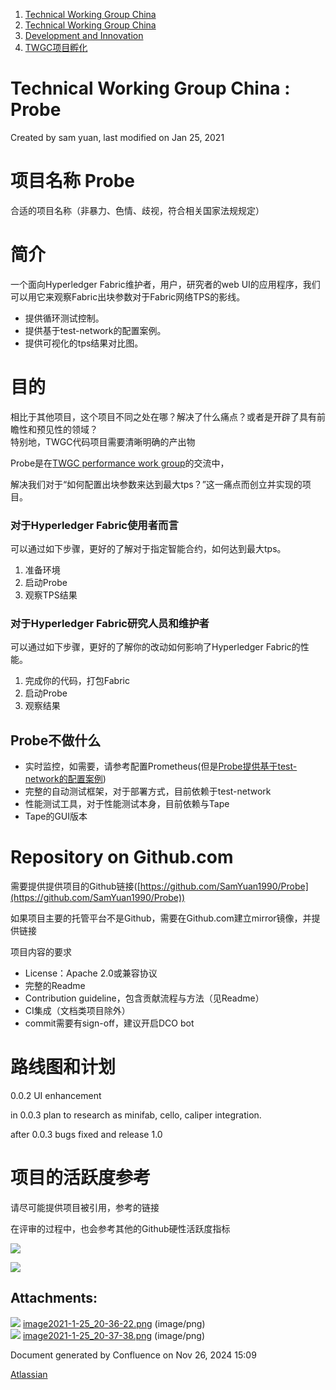 1. [Technical Working Group China](index.html)
2. [Technical Working Group China](Technical-Working-Group-China_22151170.html)
3. [Development and Innovation](Development-and-Innovation_22151239.html)
4. [TWGC项目孵化](22152686.html)

# Technical Working Group China : Probe

Created by sam yuan, last modified on Jan 25, 2021

# 项目名称 Probe

合适的项目名称（非暴力、色情、歧视，符合相关国家法规规定）

# 简介

一个面向Hyperledger Fabric维护者，用户，研究者的web UI的应用程序，我们可以用它来观察Fabric出块参数对于Fabric网络TPS的影线。

- 提供循环测试控制。
- 提供基于test-network的配置案例。
- 提供可视化的tps结果对比图。

# 目的

相比于其他项目，这个项目不同之处在哪？解决了什么痛点？或者是开辟了具有前瞻性和预见性的领域？  
特别地，TWGC代码项目需要清晰明确的产出物

Probe是在[TWGC performance work group](https://github.com/Hyperledger-TWGC/fabric-performance-wiki)的交流中，

解决我们对于“如何配置出块参数来达到最大tps？”这一痛点而创立并实现的项目。

### 对于Hyperledger Fabric使用者而言

可以通过如下步骤，更好的了解对于指定智能合约，如何达到最大tps。

1. 准备环境
2. 启动Probe
3. 观察TPS结果

### 对于Hyperledger Fabric研究人员和维护者

可以通过如下步骤，更好的了解你的改动如何影响了Hyperledger Fabric的性能。

1. 完成你的代码，打包Fabric
2. 启动Probe
3. 观察结果

## Probe不做什么

- 实时监控，如需要，请参考配置Prometheus(但是[Probe提供基于test-network的配置案例](https://www.bilibili.com/video/BV1x54y1x78Z))
- 完整的自动测试框架，对于部署方式，目前依赖于test-network
- 性能测试工具，对于性能测试本身，目前依赖与Tape
- Tape的GUI版本

# Repository on Github.com

需要提供提供项目的Github链接([https://github.com/SamYuan1990/Probe](https://github.com/SamYuan1990/Probe))

如果项目主要的托管平台不是Github，需要在Github.com建立mirror镜像，并提供链接

项目内容的要求

- License：Apache 2.0或兼容协议
- 完整的Readme
- Contribution guideline，包含贡献流程与方法（见Readme）
- CI集成（文档类项目除外）
- commit需要有sign-off，建议开启DCO bot

# 路线图和计划

0.0.2 UI enhancement

in 0.0.3 plan to research as minifab, cello, caliper integration.

after 0.0.3 bugs fixed and release 1.0

# 项目的活跃度参考

请尽可能提供项目被引用，参考的链接

在评审的过程中，也会参考其他的Github硬性活跃度指标

![](attachments/22152732/22152740.png?height=250)

![](attachments/22152732/22152741.png?height=212)

## Attachments:

![](images/icons/bullet_blue.gif) [image2021-1-25\_20-36-22.png](attachments/22152732/22152740.png) (image/png)  
![](images/icons/bullet_blue.gif) [image2021-1-25\_20-37-38.png](attachments/22152732/22152741.png) (image/png)

Document generated by Confluence on Nov 26, 2024 15:09

[Atlassian](http://www.atlassian.com/)
